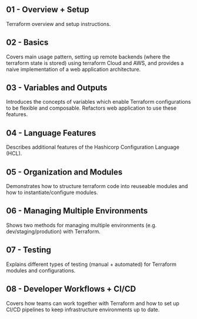 ## 01 - Overview + Setup

Terraform overview and setup instructions.

## 02 - Basics

Covers main usage pattern, setting up remote backends (where the terraform state is stored) using terraform Cloud and AWS, and provides a naive implementation of a web application architecture.

## 03 - Variables and Outputs

Introduces the concepts of variables which enable Terraform configurations to be flexible and composable. Refactors web application to use these features.

## 04 - Language Features

Describes additional features of the Hashicorp Configuration Language (HCL).

## 05 - Organization and Modules

Demonstrates how to structure terraform code into reuseable modules and how to instantiate/configure modules.

## 06 - Managing Multiple Environments

Shows two methods for managing multiple environments (e.g. dev/staging/prodution) with Terraform.

## 07 - Testing

Explains different types of testing (manual + automated) for Terraform modules and configurations.

## 08 - Developer Workflows + CI/CD

Covers how teams can work together with Terraform and how to set up CI/CD pipelines to keep infrastructure environments up to date.
